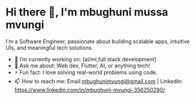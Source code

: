 # Hi there 👋, I'm mbughuni mussa mvungi

I'm a Software Engineer, passionate about building scalable apps, intuitive UIs, and meaningful tech solutions.

- 🔭 I’m currently working on: [ai/ml,full stack development]
- 💬 Ask me about: Web dev, Flutter, AI, or anything tech!
- ⚡ Fun fact: I love solving real-world problems using code.
- 📫 How to reach me: Email:mbughunimvungi@gmail.com | LinkedIn: https://www.linkedin.com/in/mbughuni-mvungi-356250280/

<!---
mbughuni/mbughuni is a ✨ special ✨ repository because its `README.md` (this file) appears on your GitHub profile.
You can click the Preview link to take a look at your changes.
--->
